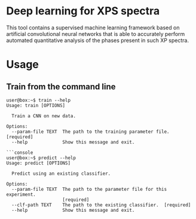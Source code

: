 # Deep learning for XPS spectra

This tool contains a supervised machine learning framework based on artificial convolutional neural networks that is able to accurately perform automated quantitative analysis of the phases present in such XP spectra.

# Usage
## Train from the command line
```console
user@box:~$ train --help
Usage: train [OPTIONS]

  Train a CNN on new data.

Options:
  --param-file TEXT  The path to the training parameter file.  [required]
  --help             Show this message and exit.

```console
user@box:~$ predict --help
Usage: predict [OPTIONS]

  Predict using an existing classifier.

Options:
  --param-file TEXT  The path to the parameter file for this experiment.
                     [required]
  --clf-path TEXT    The path to the existing classifier.  [required]
  --help             Show this message and exit.
